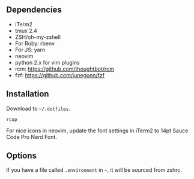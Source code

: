 ## Dependencies

- iTerm2
- tmux 2.4
- ZSH/oh-my-zshell
- For Ruby: rbenv
- For JS: yarn
- neovim
- python 2.x for vim plugins
- rcm: https://github.com/thoughtbot/rcm
- fzf: https://github.com/junegunn/fzf

## Installation

Download to `~/.dotfiles`.

```
rcup
```

For nice icons in neovim, update the font settings in iTerm2 to 14pt Sauce
Code Pro Nerd Font.

## Options

If you have a file called `.environment` in `~`, it will be sourced from zshrc.
